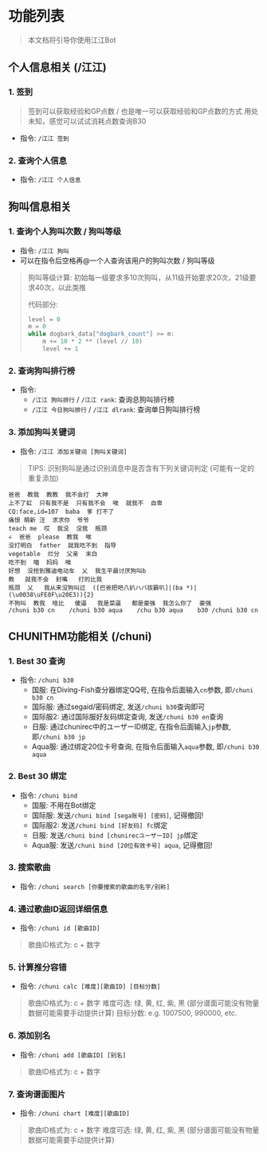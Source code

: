 # 功能列表

> 本文档将引导你使用江江Bot

## 个人信息相关 (/江江)

### 1. 签到
> 签到可以获取经验和GP点数 / 也是唯一可以获取经验和GP点数的方式
> 用处未知，感觉可以试试消耗点数查询B30

- 指令: `/江江 签到`

### 2. 查询个人信息
- 指令: `/江江 个人信息`

## 狗叫信息相关

### 1. 查询个人狗叫次数 / 狗叫等级
- 指令: `/江江 狗叫`
- 可以在指令后空格再@一个人查询该用户的狗叫次数 / 狗叫等级

> 狗叫等级计算:
> 初始每一级要求多10次狗叫，从11级开始要求20次，21级要求40次，以此类推
>
> 代码部分:
> ~~~python
> level = 0
> m = 0
> while dogbark_data["dogbark_count"] >= m:
>     m += 10 * 2 ** (level // 10)
>     level += 1
> ~~~



### 2. 查询狗叫排行榜
- 指令: 
  - `/江江 狗叫排行` / `/江江 rank`: 查询总狗叫排行榜
  - `/江江 今日狗叫排行` / `/江江 dlrank`: 查询单日狗叫排行榜

### 3. 添加狗叫关键词
- 指令: `/江江 添加关键词 [狗叫关键词]`

> TIPS: 识别狗叫是通过识别消息中是否含有下列关键词判定 (可能有一定的重复添加)

~~~
爸爸  教我  教教  我不会打  大神
上不了虹  只有我不是  只有我不会  唉  就我不  自卑
CQ:face,id=107  baba  爹 打不了
痛恨 萌新 汪  求求你  爷爷
teach me  哎  我没  没我  瓶颈
∠  爸爸  please  教我  唉
没打明白  father  就我吃不到  指导
vegetable  烂分  父亲  末白
吃不到  喵  妈妈  唉
好想  没抢到雅迪电动车  乂  我生平最讨厌狗叫b
教   就我不会  封嘴   打的比我
瓶颈  乂   我从来没狗叫过  ([巴爸把吧八扒ハバ拔霸叭]|(ba *)|(\u0038\uFE0F\u20E3)){2}
不狗叫  教我  啥比   傻逼   我是菜逼   都是豪强  我怎么你了  豪强
/chuni b30 cn    /chuni b30 aqua    /chu b30 aqua    b30 /chuni b30 cn
~~~

## CHUNITHM功能相关 (/chuni)

### 1. Best 30 查询

- 指令: `/chuni b30`
  - 国服: 在Diving-Fish查分器绑定QQ号, 在指令后面输入`cn`参数, 即`/chuni b30 cn`
  - 国际服: 通过segaid/密码绑定, 发送`/chuni b30`查询即可
  - 国际服2: 通过国际服好友码绑定查询, 发送`/chuni b30 en`查询
  - 日服: 通过chunirec中的ユーザーID绑定, 在指令后面输入`jp`参数, 即`/chuni b30 jp`
  - Aqua服: 通过绑定20位卡号查询, 在指令后面输入`aqua`参数, 即`/chuni b30 aqua`

### 2. Best 30 绑定

- 指令: `/chuni bind`
  - 国服: 不用在Bot绑定
  - 国际服: 发送`/chuni bind [sega账号] [密码]`, 记得撤回!
  - 国际服2: 发送`/chuni bind [好友码] fc`绑定
  - 日服: 发送`/chuni bind [chunirecユーザーID] jp`绑定
  - Aqua服: 发送`/chuni bind [20位有效卡号] aqua`, 记得撤回!

### 3. 搜索歌曲

- 指令: `/chuni search [你要搜索的歌曲的名字/别称]`

### 4. 通过歌曲ID返回详细信息

- 指令: `/chuni id [歌曲ID]`

> 歌曲ID格式为: c + 数字

### 5. 计算推分容错

- 指令: `/chuni calc [难度][歌曲ID] [目标分数]`

> 歌曲ID格式为: c + 数字
> 难度可选: 绿, 黄, 红, 紫, 黑 (部分谱面可能没有物量数据可能需要手动提供计算)
> 目标分数: e.g. 1007500, 990000, etc.

### 6. 添加别名

- 指令: `/chuni add [歌曲ID] [别名]`

> 歌曲ID格式为: c + 数字

### 7. 查询谱面图片

- 指令: `/chuni chart [难度][歌曲ID]`

> 歌曲ID格式为: c + 数字
> 难度可选: 绿, 黄, 红, 紫, 黑 (部分谱面可能没有物量数据可能需要手动提供计算)
